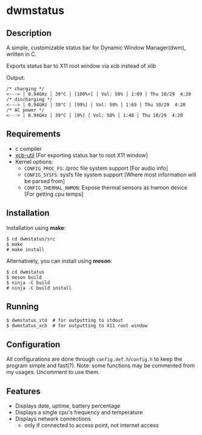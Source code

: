 # dwmstatus
## Description
A simple, customizable status bar for Dynamic Window Manager(dwm), written in C.

Exports status bar to X11 root window via xcb instead of xlib

Output:
```
/* charging */
<---> │ 0.94GHz │ 39°C │ [100%+] │ Vol: 50% │ 1:09 │ Thu 10/29  4:20
/* discharging */
<---> │ 0.94GHz │ 39°C │ [99%] │ Vol: 50% │ 1:69 │ Thu 10/29  4:20
/* AC power */
<---> │ 0.94GHz │ 39°C │ [0%] │ Vol: 50% │ 1:48 │ Thu 10/29  4:20
```

## Requirements
 - c compiler
 - [xcb-util](https://xcb.freedesktop.org/) [For exporting status bar to root X11 window]
 - Kernel options:
    - `CONFIG_PROC_FS`: /proc file system support [For audio info]
   - `CONFIG_SYSFS`: sysfs file system support [Where most information will be parsed from]
   - `CONFIG_THERMAL_HWMON`: Expose thermal sensors as hwmon device [For getting cpu temps]

## Installation
Installation using **make**:
```
$ cd dwmstatus/src
$ make
# make install
```
Alternatively, you can install using **meson**:
```
$ cd dwmstatus
$ meson build
$ ninja -C build
# ninja -C build install
```

## Running
```
$ dwmstatus_std  # for outputting to stdout
$ dwmstatus_xcb  # for outputting to X11 root window
```

## Configuration
All configurations are done through `config.def.h`/`config.h`
to keep the program simple and fast(?).
Note: some functions may be commented from my usages.
Uncomment to use them.

## Features
 - Displays date, uptime, battery percentage
 - Displays a single cpu's frequency and temperature
 - Displays network connections
   - only if connected to access point, not internet access
